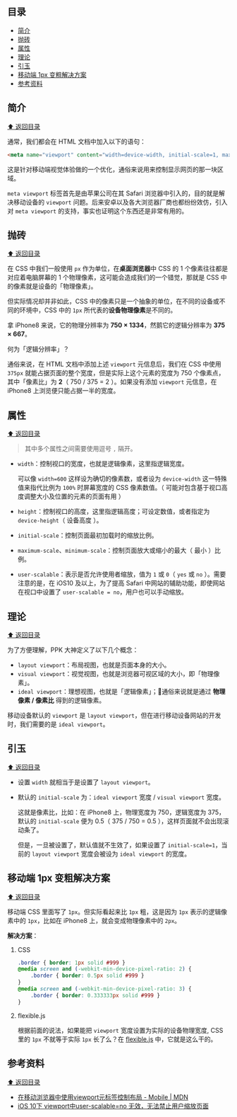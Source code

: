 ## 目录

- [简介](#%E7%AE%80%E4%BB%8B)
- [抛砖](#%E6%8A%9B%E7%A0%96)
- [属性](#%E5%B1%9E%E6%80%A7)
- [理论](#%E7%90%86%E8%AE%BA)
- [引玉](#%E5%BC%95%E7%8E%89)
- [移动端 1px 变粗解决方案](#%E7%A7%BB%E5%8A%A8%E7%AB%AF-1px-%E5%8F%98%E7%B2%97%E8%A7%A3%E5%86%B3%E6%96%B9%E6%A1%88)
- [参考资料](#%E5%8F%82%E8%80%83%E8%B5%84%E6%96%99)

## 简介

[⬆️ 返回目录](#%E7%9B%AE%E5%BD%95)

通常，我们都会在 HTML 文档中加入以下的语句：

```html
<meta name="viewport" content="width=device-width, initial-scale=1, maximum-scale=1">
```

这是针对移动端视觉体验做的一个优化，通俗来说用来控制显示网页的那一块区域。

`meta viewport` 标签首先是由苹果公司在其 Safari 浏览器中引入的，目的就是解决移动设备的 `viewport` 问题。后来安卓以及各大浏览器厂商也都纷纷效仿，引入对 `meta viewport` 的支持，事实也证明这个东西还是非常有用的。

## 抛砖

[⬆️ 返回目录](#%E7%9B%AE%E5%BD%95)

在 CSS 中我们一般使用 `px` 作为单位，在**桌面浏览器**中 CSS 的 1 个像素往往都是对应着电脑屏幕的 1 个物理像素，这可能会造成我们的一个错觉，那就是 CSS 中的像素就是设备的「物理像素」。

但实际情况却并非如此，CSS 中的像素只是一个抽象的单位，在不同的设备或不同的环境中，CSS 中的 `1px` 所代表的**设备物理像素**是不同的。

拿 iPhone8 来说，它的物理分辨率为 **750 × 1334**，然鹅它的逻辑分辨率为 **375 × 667**。

何为「逻辑分辨率」？

通俗来说，在 HTML 文档中添加上述 `viewport` 元信息后，我们在 CSS 中使用 `375px` 就能占据页面的整个宽度，但是实际上这个元素的宽度为 750 个像素点，其中「像素比」为 **2**（ 750 / 375 = 2 ）。如果没有添加 `viewport` 元信息，在 iPhone8 上浏览便只能占据一半的宽度。

## 属性

[⬆️ 返回目录](#%E7%9B%AE%E5%BD%95)

> 其中多个属性之间需要使用逗号 `,` 隔开。

- `width`：控制视口的宽度，也就是逻辑像素，这里指逻辑宽度。

    可以像 `width=600` 这样设为确切的像素数，或者设为 `device-width` 这一特殊值来指代比例为 `100%` 时屏幕宽度的 CSS 像素数值。（ 可能对包含基于视口高度调整大小及位置的元素的页面有用 ）

- `height`：控制视口的高度，这里指逻辑高度；可设定数值，或者指定为 `device-height`（ 设备高度 ）。
- `initial-scale`：控制页面最初加载时的缩放比例。
- `maximum-scale`、`minimum-scale`：控制页面放大或缩小的最大（ 最小 ）比例。
- `user-scalable`：表示是否允许使用者缩放，值为 `1` 或 `0`（ `yes` 或 `no` ）。需要注意的是，在 iOS10 及以上，为了提高 Safari 中网站的辅助功能，即使网站在视口中设置了 `user-scalable = no`，用户也可以手动缩放。

## 理论

[⬆️ 返回目录](#%E7%9B%AE%E5%BD%95)

为了方便理解，PPK 大神定义了以下几个概念：

- `layout viewport`：布局视图，也就是页面本身的大小。
- `visual viewport`：视觉视图，也就是浏览器可视区域的大小，即「物理像素」。
- `ideal viewport`：理想视图，也就是「逻辑像素」；通俗来说就是通过 **物理像素 / 像素比** 得到的逻辑像素。

移动设备默认的 `viewport` 是 `layout viewport`，但在进行移动设备网站的开发时，我们需要的是 `ideal viewport`。

## 引玉

[⬆️ 返回目录](#%E7%9B%AE%E5%BD%95)

- 设置 `width` 就相当于是设置了 `layout viewport`。
- 默认的 `initial-scale` 为：`ideal viewport` 宽度 / `visual viewport` 宽度。

    这就是像素比，比如：在 iPhone8 上，物理宽度为 750，逻辑宽度为 375，默认的 `initial-scale` 便为 0.5（ 375 / 750 = 0.5 ），这样页面就不会出现滚动条了。

    但是，一旦被设置了，默认值就不生效了，如果设置了 `initial-scale=1`，当前的 `layout viewport` 宽度会被设为 `ideal viewport` 的宽度。

## 移动端 1px 变粗解决方案

[⬆️ 返回目录](#%E7%9B%AE%E5%BD%95)

移动端 CSS 里面写了 `1px`。但实际看起来比 `1px` 粗，这是因为 `1px` 表示的逻辑像素中的 `1px`，比如在 iPhone8 上，就会变成物理像素中的 `2px`。

**解决方案**：

1. CSS

    ```css
    .border { border: 1px solid #999 }
    @media screen and (-webkit-min-device-pixel-ratio: 2) {
        .border { border: 0.5px solid #999 }
    }
    @media screen and (-webkit-min-device-pixel-ratio: 3) {
        .border { border: 0.333333px solid #999 }
    }
    ```

2. flexible.js

    根据前面的说法，如果能把 `viewport` 宽度设置为实际的设备物理宽度, CSS 里的 `1px` 不就等于实际 `1px` 长了么？在 [flexible.js](https://github.com/amfe/lib-flexible) 中，它就是这么干的。

## 参考资料

[⬆️ 返回目录](#%E7%9B%AE%E5%BD%95)

- [在移动浏览器中使用viewport元标签控制布局 - Mobile | MDN](https://developer.mozilla.org/zh-CN/docs/Mobile/Viewport_meta_tag)
- [iOS 10下 viewport中user-scalable=no 无效，无法禁止用户缩放页面](https://segmentfault.com/q/1010000007109015)